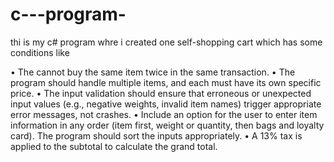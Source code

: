 # c---program-

thi is my c# program whre i created one self-shopping cart which has some conditions like 

•	The cannot buy the same item twice in the same transaction.
•	The program should handle multiple items, and each must have its own specific price.
•	The input validation should ensure that erroneous or unexpected input values (e.g., negative weights, invalid item names) trigger appropriate error messages, not crashes.
•	Include an option for the user to enter item information in any order (item first, weight or quantity, then bags and loyalty card). The program should sort the inputs appropriately.
•	A 13% tax is applied to the subtotal to calculate the grand total.
